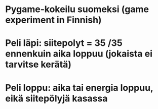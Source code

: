 # Pygame-kokeilu suomeksi (game experiment in Finnish)

# Peli läpi: siitepolyt = 35 /35 ennenkuin aika loppuu (jokaista ei tarvitse kerätä)
# Peli loppu: aika tai energia loppuu, eikä siitepölyjä kasassa
